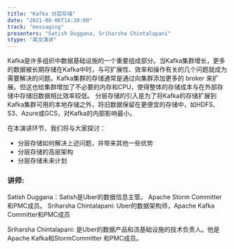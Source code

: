 ```yaml
---
title: "Kafka 分层存储"
date: "2021-08-06T14:10:00" 
track: "messaging"
presenters: "Satish Duggana, Sriharsha Chintalapani"
stype: "英文演讲"
---
```

Kafka是许多组织中数据基础设施的一个重要组成部分。当Kafka集群增长，更多的数据被长期存储在Kafka中时，与可扩展性、效率和操作有关的几个问题就成为需要解决的问题。Kafka集群的存储通常是通过向集群添加更多的 broker 来扩展。但这也给集群增加了不必要的内存和CPU，使得整体的存储成本与在外部存储中存储旧数据相比效率较低。
分层存储的引入是为了将Kafka的存储扩展到Kafka集群可用的本地存储之外，将旧数据保留在更便宜的存储中，如HDFS、S3、Azure或GCS，对Kafka的内部影响最小。
 
 在本演讲环节，我们将与大家探讨：
 - 分层存储如何解决上述问题，并带来其他一些优势
 - 分层存储的高层架构
 - 分层存储未来计划
 ### 讲师: 
 Satish Duggana：Satish是Uber的数据信息主管。
Apache Storm Committer 和PMC成员。
Sriharsha Chintalapani: Uber的数据架构师，Apache Kafka Committer和PMC成员

Sriharsha Chintalapani: 是Uber的数据产品和流基础设施的技术负责人。他是Apache Kafka和StormCommitter 和PMC成员。